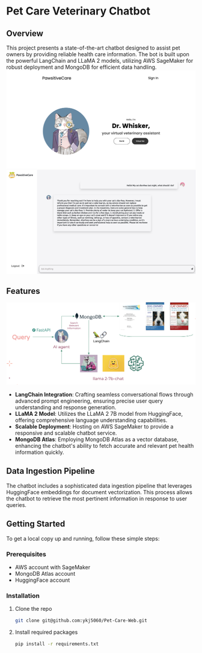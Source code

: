 # Pet Care Veterinary Chatbot

## Overview
This project presents a state-of-the-art chatbot designed to assist pet owners by providing reliable health care information. The bot is built upon the powerful LangChain and LLaMA 2 models, utilizing AWS SageMaker for robust deployment and MongoDB for efficient data handling.
![web](/Web_image/web.png)
![chatbot](/Web_image/chatbot.png)

## Features
![flowchart](/Web_image/image.png)
- **LangChain Integration**: Crafting seamless conversational flows through advanced prompt engineering, ensuring precise user query understanding and response generation.
- **LLaMA 2 Model**: Utilizes the LLaMA 2 7B model from HuggingFace, offering comprehensive language understanding capabilities.
- **Scalable Deployment**: Hosting on AWS SageMaker to provide a responsive and scalable chatbot service.
- **MongoDB Atlas**: Employing MongoDB Atlas as a vector database, enhancing the chatbot's ability to fetch accurate and relevant pet health information quickly.

## Data Ingestion Pipeline
The chatbot includes a sophisticated data ingestion pipeline that leverages HuggingFace embeddings for document vectorization. This process allows the chatbot to retrieve the most pertinent information in response to user queries.

## Getting Started
To get a local copy up and running, follow these simple steps:

### Prerequisites
- AWS account with SageMaker
- MongoDB Atlas account
- HuggingFace account

### Installation
1. Clone the repo
   ```sh
   git clone git@github.com:ykj5060/Pet-Care-Web.git
2. Install required packages
   ```sh
   pip install -r requirements.txt
